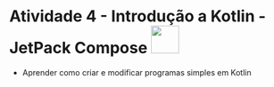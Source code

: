 # Atividade 4 - Introdução a Kotlin - JetPack Compose <img src="https://github.com/stxrkwas/Happy_Birthday/tree/ba660c82157e0990a066e1e713a209e669fc2831/icon%20for%20readme" width="50" height="auto"></img>

- Aprender como criar e modificar programas simples em Kotlin
